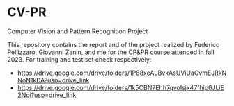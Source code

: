 # CV-PR
Computer Vision and Pattern Recognition Project

This repository contains the report and of the project realized by Federico Pellizzaro, Giovanni Zanin, and me for the CP&PR course attended in fall 2023.
For training and test set check respectively:
- https://drive.google.com/drive/folders/1P88xeAuBvkAsUViUaGvmEJRkNNoN1kDA?usp=drive_link
- https://drive.google.com/drive/folders/1k5CBN7Ehh7qvoIsjx47fhip6JLiE2Noi?usp=drive_link
